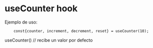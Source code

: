 # useCounter hook

Ejemplo de uso:

```
    const{counter, increment, decrement, reset} = useCounter(10);
```
useCounter() // recibe un valor por defecto